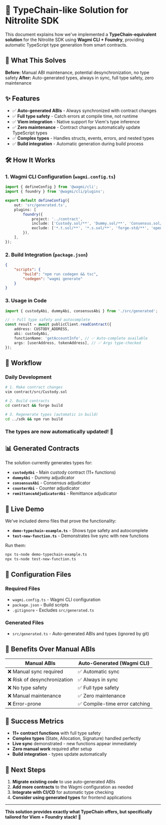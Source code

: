 # 🎯 TypeChain-like Solution for Nitrolite SDK

This document explains how we've implemented a **TypeChain-equivalent solution** for the Nitrolite SDK using **Wagmi CLI + Foundry**, providing automatic TypeScript type generation from smart contracts.

## 🚀 **What This Solves**

**Before:** Manual ABI maintenance, potential desynchronization, no type safety
**After:** Auto-generated types, always in sync, full type safety, zero maintenance

## ✨ **Features**

- ✅ **Auto-generated ABIs** - Always synchronized with contract changes
- ✅ **Full type safety** - Catch errors at compile time, not runtime
- ✅ **Viem integration** - Native support for Viem's type inference
- ✅ **Zero maintenance** - Contract changes automatically update TypeScript types
- ✅ **Complex types** - Handles structs, events, errors, and nested types
- ✅ **Build integration** - Automatic generation during build process

## 🛠️ **How It Works**

### 1. **Wagmi CLI Configuration** (`wagmi.config.ts`)

```typescript
import { defineConfig } from '@wagmi/cli';
import { foundry } from '@wagmi/cli/plugins';

export default defineConfig({
    out: 'src/generated.ts',
    plugins: [
        foundry({
            project: '../contract',
            include: ['Custody.sol/**', 'Dummy.sol/**', 'Consensus.sol/**', 'Counter.sol/**', 'Remittance.sol/**'],
            exclude: ['*.t.sol/**', '*.s.sol/**', 'forge-std/**', 'openzeppelin-contracts/**'],
        }),
    ],
});
```

### 2. **Build Integration** (`package.json`)

```json
{
    "scripts": {
        "build": "npm run codegen && tsc",
        "codegen": "wagmi generate"
    }
}
```

### 3. **Usage in Code**

```typescript
import { custodyAbi, dummyAbi, consensusAbi } from './src/generated';

// ✨ Full type safety and autocomplete
const result = await publicClient.readContract({
    address: CUSTODY_ADDRESS,
    abi: custodyAbi,
    functionName: 'getAccountInfo', // ✅ Auto-complete available
    args: [userAddress, tokenAddress], // ✅ Args type-checked
});
```

## 🔄 **Workflow**

### Daily Development

```bash
# 1. Make contract changes
vim contract/src/Custody.sol

# 2. Build contracts
cd contract && forge build

# 3. Regenerate types (automatic in build)
cd ../sdk && npm run build
```

### The types are now **automatically updated**! 🎉

## 📊 **Generated Contracts**

The solution currently generates types for:

- **`custodyAbi`** - Main custody contract (11+ functions)
- **`dummyAbi`** - Dummy adjudicator
- **`consensusAbi`** - Consensus adjudicator
- **`counterAbi`** - Counter adjudicator
- **`remittanceAdjudicatorAbi`** - Remittance adjudicator

## 🎯 **Live Demo**

We've included demo files that prove the functionality:

- **`demo-typechain-example.ts`** - Shows type safety and autocomplete
- **`test-new-function.ts`** - Demonstrates live sync with new functions

Run them:

```bash
npx ts-node demo-typechain-example.ts
npx ts-node test-new-function.ts
```

## 🔧 **Configuration Files**

### Required Files

- `wagmi.config.ts` - Wagmi CLI configuration
- `package.json` - Build scripts
- `.gitignore` - Excludes `src/generated.ts`

### Generated Files

- `src/generated.ts` - Auto-generated ABIs and types (ignored by git)

## 🚀 **Benefits Over Manual ABIs**

| Manual ABIs                  | Auto-Generated (Wagmi CLI)     |
| ---------------------------- | ------------------------------ |
| ❌ Manual sync required      | ✅ Automatic sync              |
| ❌ Risk of desynchronization | ✅ Always in sync              |
| ❌ No type safety            | ✅ Full type safety            |
| ❌ Manual maintenance        | ✅ Zero maintenance            |
| ❌ Error-prone               | ✅ Compile-time error catching |

## 🎉 **Success Metrics**

- **11+ contract functions** with full type safety
- **Complex types** (State, Allocation, Signature) handled perfectly
- **Live sync** demonstrated - new functions appear immediately
- **Zero manual work** required after setup
- **Build integration** - types update automatically

## 🔮 **Next Steps**

1. **Migrate existing code** to use auto-generated ABIs
2. **Add more contracts** to the Wagmi configuration as needed
3. **Integrate with CI/CD** for automatic type checking
4. **Consider using generated types** for frontend applications

---

**This solution provides exactly what TypeChain offers, but specifically tailored for Viem + Foundry stack!** 🎯
